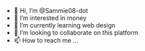 - 👋 Hi, I’m @Sammie08-dot
- 👀 I’m interested in money
- 🌱 I’m currently learning web design
- 💞️ I’m looking to collaborate on this platform
- 📫 How to reach me ...

<!---
Sammie08-dot/Sammie08-dot is a ✨ special ✨ repository because its `README.md` (this file) appears on your GitHub profile.
You can click the Preview link to take a look at your changes.
--->
